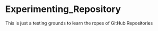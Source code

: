 # Experimenting_Repository
This is just a testing grounds to learn the ropes of GitHub Repositories
